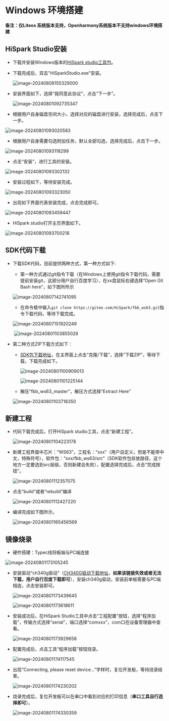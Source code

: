 # Windows 环境搭建

**备注：仅Liteos 系统版本支持，Openharmony系统版本不支持windows环境搭建**

## HiSpark Studio安装

*  下载并安装Windows版本的[HiSpark studio工具包](https://hispark-obs.obs.cn-east-3.myhuaweicloud.com/HiSparkStudio.exe)。

* 下载完成后，双击"HiSparkStudio.exe"安装。

   ![image-20240808155329000](../docs/pic/tools/image-20240808155329000.png)

* 安装界面如下，选择“我同意此协议”，点击“下一步”。

   ![image-20240801092735347](../docs/pic/tools/image-20240801092735347.png)
   
* 根据用户自身磁盘空间大小，选择对应的磁盘进行安装，选择完成后，点击下一步。

![image-20240801093020583](../docs/pic/tools/image-20240801093020583.png)

* 根据用户自身需要勾选附加任务，默认全部勾选，选择完成后，点击下一步。

![image-20240801093118299](../docs/pic/tools/image-20240801093118299.png)

* 点击“安装”，进行工具的安装。

![image-20240801093302132](../docs/pic/tools/image-20240801093302132.png)

* 安装过程如下，等待安装完成。

![image-20240801093323050](../docs/pic/tools/image-20240801093323050.png)

* 出现如下界面代表安装完成，点击完成即可。

![image-20240801093459447](../docs/pic/tools/image-20240801093459447.png)

* HiSpark studio打开主页界面如下。

![image-20240801093700218](../docs/pic/tools/image-20240801093700218.png)

## SDK代码下载

* 下载SDK代码，目前提供两种方式，第一种方式如下:

  * 第一种方式通过git指令下载（在Windows上使用git指令下载代码，需要提前安装git，这部分用户自行百度学习），在xx盘鼠标右键选择“Open Git Bash here”，如下图所所示

  ![image-20240807142741095](../docs/pic/tools/image-20240807142741095.png)

  * 在命令框中输入`git clone https://gitee.com/HiSpark/fbb_ws63.git`指令下载代码，等待下载完成。

  ![image-20240807151920249](../docs/pic/tools/image-20240807151920249.png)
  
  ​			![image-20240801103855026](../docs/pic/tools/image-20240801103855026.png)



* 第二种方式ZIP下载方式如下：

  * [SDK包下载地址](https://gitee.com/HiSpark/fbb_ws63)，在主界面上点击“克隆/下载”，选择“下载ZIP”，等待下载，下载完成如下。

    ![image-20240801100909013](../docs/pic/tools/image-20240801100909013.png)

    ![image-20240801101225144](../docs/pic/tools/image-20240801101225144.png)

  *  解压“fbb_ws63_master”，解压方式选择“Extract Here”

  ![image-20240801103718350](../docs/pic/tools/image-20240801103718350.png)

  

## 新建工程

* 代码下载完成后，打开HiSpark studio工具，点击“新建工程”。

  ![image-20240801104223178](../docs/pic/tools/image-20240801104223178.png)

* 新建工程界面中芯片：“WS63”，工程名：“xxx”（用户自定义，但是不能带中文，特殊符号），软件包：“xxx/fbb_ws63/src”（SDK软件包存放路径，这个地方一定要选到src层级，否则新建会失败），配置选择完成后，点击“完成按钮”。

    ![image-20240801112357075](../docs/pic/tools/image-20240801112357075.png)

* 点击“build”或者“rebuild”编译

    ![image-20240801112427220](../docs/pic/tools/image-20240801112427220.png)

* 编译完成如下图所示。

    ![image-20240801165456569](../docs/pic/tools/image-20240801165456569.png)

## 镜像烧录

* 硬件搭建：Typec线将板端与PC端连接

![image-20240801173105245](../docs/pic/tools/image-20240801173105245.png)

* 安装驱动“ch340g驱动”（[CH340G驱动下载地址](https://www.wch.cn/downloads/CH341SER_EXE.html)，**如果该链接失效或者无法下载，用户自行百度下载即可**），安装ch340g驱动，安装前单板需要与PC端相连，点击安装即可。

  ![image-20240801173439645](../docs/pic/tools/image-20240801173439645.png)

  ![image-20240801173618611](../docs/pic/tools/image-20240801173618611.png)

* 安装成功后，在HiSpark Studio工具中点击“工程配置”按钮，选择“程序加载”，传输方式选择“serial”，端口选择“comxxx”，com口在设备管理器中查看。

  ![image-20240801173929658](../docs/pic/tools/image-20240801173929658.png)

* 配置完成后，点击工具“程序加载”按钮烧录。

  ![image-20240801174117545](../docs/pic/tools/image-20240801174117545.png)

* 出现“Connecting, please reset device...”字样时，复位开发板，等待烧录结束。

  ![image-20240801174230202](../docs/pic/tools/image-20240801174230202.png)

* 烧录完成后，复位开发板可以在串口中看到对应的打印信息（**串口工具自行选择即可**）。

  ![image-20240801174330359](../docs/pic/tools/image-20240801174330359.png)
